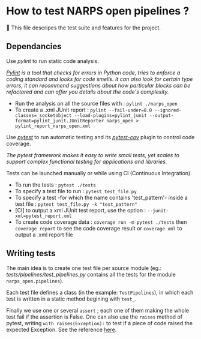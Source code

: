 # How to test NARPS open pipelines ?

:mega: This file descripes the test suite and features for the project.

## Dependancies

Use *pylint* to run static code analysis.

*[Pylint](http://pylint.pycqa.org/en/latest/) is a tool that checks for errors in Python code, tries to enforce a coding standard and looks for code smells. It can also look for certain type errors, it can recommend suggestions about how particular blocks can be refactored and can offer you details about the code's complexity.*

* Run the analysis on all the source files with : `pylint ./narps_open`
* To create a .xml JUnit report : `pylint --fail-under=8.0 --ignored-classes=_socketobject --load-plugins=pylint_junit --output-format=pylint_junit.JUnitReporter narps_open > pylint_report_narps_open.xml`

Use [*pytest*](https://docs.pytest.org/en/6.2.x/contents.html) to run automatic testing and its [*pytest-cov*](https://pytest-cov.readthedocs.io/en/latest/) plugin to control code coverage.

*The pytest framework makes it easy to write small tests, yet scales to support complex functional testing for applications and libraries.*

Tests can be launched manually or while using CI (Continuous Integration).

* To run the tests : `pytest ./tests`
* To specify a test file to run : `pytest test_file.py`
* To specify a test -for which the name contains 'test_pattern'- inside a test file : `pytest test_file.py -k "test_pattern"`
* [CI] to output a xml JUnit test report, use the option : `--junit-xml=pytest_report.xml`
* To create code coverage data : `coverage run -m pytest ./tests` then `coverage report` to see the code coverage result or `coverage xml` to output a .xml report file

## Writing tests
The main idea is to create one test file per source module (eg.: *tests/pipelines/test_pipelines.py* contains all the tests for the module `narps_open.pipelines`).

Each test file defines a class (in the example: `TestPipelines`), in which each test is written in a static method begining with `test_`.

Finally we use one or several `assert` ; each one of them making the whole test fail if the assertion is False. One can also use the `raises` method of pytest, writing `with raises(Exception):` to test if a piece of code raised the expected Exception. See the reference [here](https://docs.pytest.org/en/6.2.x/reference.html?highlight=raises#pytest.raises).
